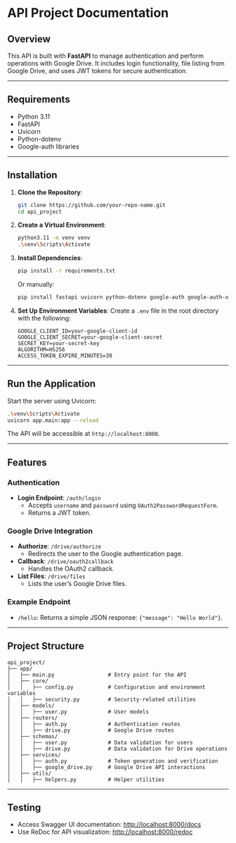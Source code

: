 
# API Project Documentation

## Overview
This API is built with **FastAPI** to manage authentication and perform operations with Google Drive. It includes login functionality, file listing from Google Drive, and uses JWT tokens for secure authentication.

---

## Requirements

- Python 3.11
- FastAPI
- Uvicorn
- Python-dotenv
- Google-auth libraries

---

## Installation

1. **Clone the Repository**:
   ```bash
   git clone https://github.com/your-repo-name.git
   cd api_project
   ```

2. **Create a Virtual Environment**:
   ```bash
   python3.11 -m venv venv
   .\venv\Scripts\Activate
   ```

3. **Install Dependencies**:
   ```bash
   pip install -r requirements.txt
   ```
   Or manually:
   ```bash
   pip install fastapi uvicorn python-dotenv google-auth google-auth-oauthlib google-api-python-client
   ```

4. **Set Up Environment Variables**:
   Create a `.env` file in the root directory with the following:
   ```
   GOOGLE_CLIENT_ID=your-google-client-id
   GOOGLE_CLIENT_SECRET=your-google-client-secret
   SECRET_KEY=your-secret-key
   ALGORITHM=HS256
   ACCESS_TOKEN_EXPIRE_MINUTES=30
   ```

---

## Run the Application

Start the server using Uvicorn:
```bash
.\venv\Scripts\Activate
uvicorn app.main:app --reload
```

The API will be accessible at `http://localhost:8000`.

---

## Features

### Authentication
- **Login Endpoint**: `/auth/login`
  - Accepts `username` and `password` using `OAuth2PasswordRequestForm`.
  - Returns a JWT token.

### Google Drive Integration
- **Authorize**: `/drive/authorize`
  - Redirects the user to the Google authentication page.
- **Callback**: `/drive/oauth2callback`
  - Handles the OAuth2 callback.
- **List Files**: `/drive/files`
  - Lists the user’s Google Drive files.

### Example Endpoint
- `/hello`: Returns a simple JSON response: `{"message": "Hello World"}`.

---

## Project Structure

```
api_project/
├── app/
│   ├── main.py                 # Entry point for the API
│   ├── core/
│   │   ├── config.py           # Configuration and environment variables
│   │   ├── security.py         # Security-related utilities
│   ├── models/
│   │   ├── user.py             # User models
│   ├── routers/
│   │   ├── auth.py             # Authentication routes
│   │   ├── drive.py            # Google Drive routes
│   ├── schemas/
│   │   ├── user.py             # Data validation for users
│   │   ├── drive.py            # Data validation for Drive operations
│   ├── services/
│   │   ├── auth.py             # Token generation and verification
│   │   ├── google_drive.py     # Google Drive API interactions
│   ├── utils/
│   │   ├── helpers.py          # Helper utilities
```

---

## Testing

- Access Swagger UI documentation: [http://localhost:8000/docs](http://localhost:8000/docs)
- Use ReDoc for API visualization: [http://localhost:8000/redoc](http://localhost:8000/redoc)
